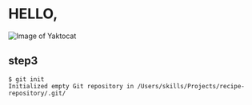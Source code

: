 # HELLO,

![Image of Yaktocat](https://octodex.github.com/images/yaktocat.png)

## step3

```
$ git init
Initialized empty Git repository in /Users/skills/Projects/recipe-repository/.git/
```
